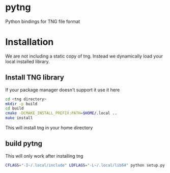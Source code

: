 # pytng

Python bindings for TNG file format

# Installation

We are not including a static copy of tng. Instead we dynamically load your
local installed library.

## Install TNG library

   If your package manager doesn't support it use it here
   
   ```bash
   cd <tng directory>
   mkdir -p build
   cd build
   cmake -DCMAKE_INSTALL_PREFIX:PATH=$HOME/.local ..
   make install
   ```
   
   This will install tng in your home directory
   
   
## build pytng

   This will only work after installing tng

   ```bash
   CFLAGS="-I~/.local/include" LDFLAGS="-L~/.local/lib64" python setup.py develop
   ```


